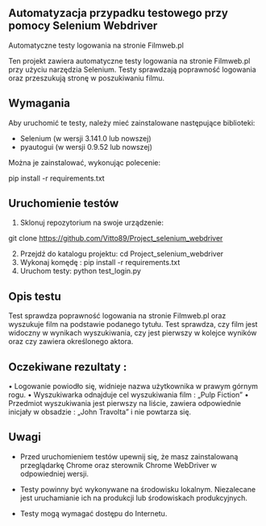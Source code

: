 ## Automatyzacja przypadku testowego przy pomocy Selenium Webdriver

Automatyczne testy logowania na stronie Filmweb.pl

Ten projekt zawiera automatyczne testy logowania na stronie Filmweb.pl przy użyciu narzędzia Selenium. Testy sprawdzają poprawność logowania oraz przeszukują stronę w poszukiwaniu filmu.

## Wymagania

Aby uruchomić te testy, należy mieć zainstalowane następujące biblioteki:
- Selenium (w wersji 3.141.0 lub nowszej)
- pyautogui (w wersji 0.9.52 lub nowszej)

Można je zainstalować, wykonując polecenie:

pip install -r requirements.txt

## Uruchomienie testów

1. Sklonuj repozytorium na swoje urządzenie:

git clone https://github.com/Vitto89/Project_selenium_webdriver

2. Przejdź do katalogu projektu: cd Project_selenium_webdriver
3. Wykonaj komędę : pip install -r requirements.txt
4. Uruchom testy: python test_login.py

## Opis testu

Test sprawdza poprawność logowania na stronie Filmweb.pl oraz wyszukuje film na podstawie podanego tytułu. Test sprawdza, czy film jest widoczny w wynikach wyszukiwania, czy jest pierwszy w kolejce wyników oraz czy zawiera określonego aktora.

## Oczekiwane rezultaty :
• Logowanie powiodło się, widnieje nazwa użytkownika w prawym górnym rogu.
• Wyszukiwarka odnajduje cel wyszukiwania film : „Pulp Fiction”
• Przedmiot wyszukiwania jest pierwszy na liście, zawiera odpowiednie inicjały w
obsadzie : „John Travolta” i nie powtarza się.

## Uwagi

- Przed uruchomieniem testów upewnij się, że masz zainstalowaną przeglądarkę Chrome oraz sterownik Chrome WebDriver w odpowiedniej wersji.

- Testy powinny być wykonywane na środowisku lokalnym. Niezalecane jest uruchamianie ich na produkcji lub środowiskach produkcyjnych.

- Testy mogą wymagać dostępu do Internetu.

















